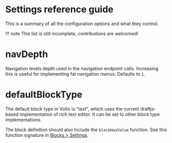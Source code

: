 # Settings reference guide

This is a summary of all the configuration options and what they control.

!!! note
    This list is still incomplete, contributions are welcomed!

# navDepth

Navigation levels depth used in the navigation endpoint calls. Increasing this is useful
for implementing fat navigation menus. Defaults to `1`.

# defaultBlockType

The default block type in Volto is "text", which uses the current draftjs-based implementation of rich text editor. It can be set to other block type implementations.

The block definition should also include the `blockHasValue` function. See this function signature in [Blocks > Settings](../blocks/settings.md).
